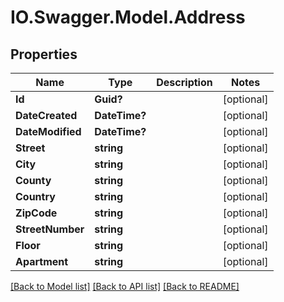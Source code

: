 # IO.Swagger.Model.Address
## Properties

Name | Type | Description | Notes
------------ | ------------- | ------------- | -------------
**Id** | **Guid?** |  | [optional] 
**DateCreated** | **DateTime?** |  | [optional] 
**DateModified** | **DateTime?** |  | [optional] 
**Street** | **string** |  | [optional] 
**City** | **string** |  | [optional] 
**County** | **string** |  | [optional] 
**Country** | **string** |  | [optional] 
**ZipCode** | **string** |  | [optional] 
**StreetNumber** | **string** |  | [optional] 
**Floor** | **string** |  | [optional] 
**Apartment** | **string** |  | [optional] 

[[Back to Model list]](../README.md#documentation-for-models) [[Back to API list]](../README.md#documentation-for-api-endpoints) [[Back to README]](../README.md)

